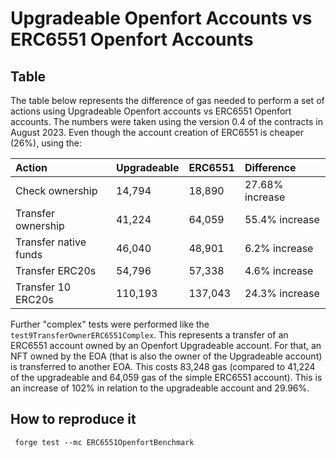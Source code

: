 # Upgradeable Openfort Accounts vs ERC6551 Openfort Accounts


## Table
The table below represents the difference of gas needed to perform a set of actions using Upgradeable Openfort accounts vs ERC6551 Openfort accounts. The numbers were taken using the version 0.4 of the contracts in August 2023. Even though the account creation of ERC6551 is cheaper (26%), using the:

|   Action   |    Upgradeable    |    ERC6551    |    Difference    |
| :---------- | :------------------ | :----------------- | :------------------- |
|   Check ownership   |   14,794   |   18,890   |  27.68% increase   |
|   Transfer ownership   |   41,224   | 64,059   |   55.4% increase   |
|   Transfer native funds   |   46,040   |   48,901   |   6.2%  increase   |
|   Transfer ERC20s   |   54,796   |   57,338   |   4.6% increase   |
|   Transfer 10 ERC20s   |   110,193   |   137,043   |   24.3% increase   |

Further "complex" tests were performed like the `test9TransferOwnerERC6551Complex`.
This represents a transfer of an ERC6551 account owned by an Openfort Upgradeable account.
For that, an NFT owned by the EOA (that is also the owner of the Upgradeable account) is transferred to another EOA.
This costs 83,248 gas (compared to 41,224 of the upgradeable and 64,059 gas of the simple ERC6551 account).
This is an increase of 102% in relation to the upgradeable account and 29.96%.


## How to reproduce it

```
 forge test --mc ERC6551OpenfortBenchmark
```
